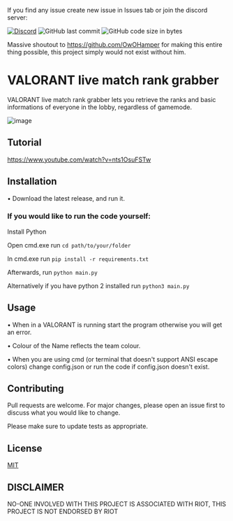 If you find any issue create new issue in Issues tab or join the discord server:

[![Discord](https://img.shields.io/discord/872101595037446144?color=%236a7ec5&label=discord&logo=discord&style=plastic)](https://discord.gg/HeTKed64Ka) 
![GitHub last commit](https://img.shields.io/github/last-commit/isaacKenyon/valorant-live-match-rank-grabber?logo=github&style=plastic)
![GitHub code size in bytes](https://img.shields.io/github/languages/code-size/isaacKenyon/valorant-live-match-rank-grabber?color=bright%20green&logo=github&style=plastic)

Massive shoutout to https://github.com/OwOHamper for making this entire thing possible, this project simply would not exist without him.
# VALORANT live match rank grabber

VALORANT live match rank grabber lets you retrieve the ranks and basic informations of everyone in the lobby, regardless of gamemode.



![image](https://user-images.githubusercontent.com/74879467/128422692-90de1b01-ebf8-47ce-8a07-0af599d2966b.png)

## Tutorial
https://www.youtube.com/watch?v=nts1OsuFSTw

## Installation
 • Download the latest release, and run it.

### **If you would like to run the code yourself:**

Install Python

Open cmd.exe run `cd path/to/your/folder` 

In cmd.exe run `pip install -r requirements.txt`

Afterwards, run `python main.py`

Alternatively if you have python 2 installed run `python3 main.py`


## Usage
 • When in a VALORANT is running start the program otherwise you will get an error.
 
 • Colour of the Name reflects the team colour.

 • When you are using cmd (or terminal that doesn't support ANSI escape colors) change config.json or run the code if config.json doesn't exist.


## Contributing
Pull requests are welcome. For major changes, please open an issue first to discuss what you would like to change.

Please make sure to update tests as appropriate.

## License
[MIT](https://choosealicense.com/licenses/mit/)

## DISCLAIMER
NO-ONE INVOLVED WITH THIS PROJECT IS ASSOCIATED WITH RIOT, THIS PROJECT IS NOT ENDORSED BY RIOT
